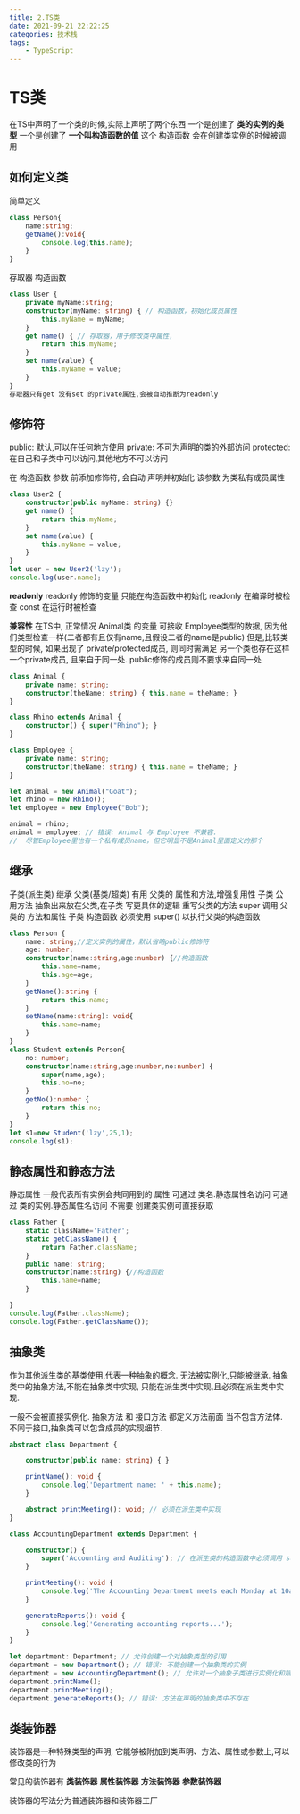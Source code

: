 ```yaml
---
title: 2.TS类
date: 2021-09-21 22:22:25
categories: 技术栈
tags: 
    - TypeScript
---
```


# TS类

在TS中声明了一个类的时候,实际上声明了两个东西
一个是创建了 __类的实例的类型__
一个是创建了 __一个叫构造函数的值__
这个 构造函数 会在创建类实例的时候被调用

## 如何定义类

简单定义
```ts
class Person{
    name:string;
    getName():void{
        console.log(this.name);
    }
}
```

存取器 构造函数
```ts
class User {
    private myName:string;
    constructor(myName: string) { // 构造函数，初始化成员属性
        this.myName = myName;
    }
    get name() { // 存取器，用于修改类中属性，
        return this.myName;
    }
    set name(value) {
        this.myName = value;
    }
}
存取器只有get 没有set 的private属性,会被自动推断为readonly
```

## 修饰符
public: 默认,可以在任何地方使用
private: 不可为声明的类的外部访问
protected: 在自己和子类中可以访问,其他地方不可以访问

在 构造函数 参数 前添加修饰符,
会自动 声明并初始化 该参数 为类私有成员属性
```ts
class User2 {
    constructor(public myName: string) {}
    get name() {
        return this.myName;
    }
    set name(value) {
        this.myName = value;
    }
}
let user = new User2('lzy');
console.log(user.name);
```

__readonly__
readonly 修饰的变量 只能在构造函数中初始化
readonly 在编译时被检查 const 在运行时被检查

__兼容性__
在TS中,
正常情况 Animal类 的变量 可接收 Employee类型的数据,
因为他们类型检查一样(二者都有且仅有name,且假设二者的name是public)
但是,比较类型的时候, 如果出现了 private/protected成员,
则同时需满足 另一个类也存在这样一个private成员, 且来自于同一处.
public修饰的成员则不要求来自同一处
```ts
class Animal {
    private name: string;
    constructor(theName: string) { this.name = theName; }
}

class Rhino extends Animal {
    constructor() { super("Rhino"); }
}

class Employee {
    private name: string;
    constructor(theName: string) { this.name = theName; }
}

let animal = new Animal("Goat");
let rhino = new Rhino();
let employee = new Employee("Bob");

animal = rhino;
animal = employee; // 错误: Animal 与 Employee 不兼容.
//  尽管Employee里也有一个私有成员name，但它明显不是Animal里面定义的那个
```

## 继承
子类(派生类) 继承 父类(基类/超类) 有用 父类的 属性和方法,增强复用性
子类 公用方法 抽象出来放在父类,在子类 写更具体的逻辑 重写父类的方法
super 调用 父类的 方法和属性
子类 构造函数 必须使用 super() 以执行父类的构造函数 
```ts
class Person {
    name: string;//定义实例的属性，默认省略public修饰符
    age: number;
    constructor(name:string,age:number) {//构造函数
        this.name=name;
        this.age=age;
    }
    getName():string {
        return this.name;
    }
    setName(name:string): void{
        this.name=name;
    }
}
class Student extends Person{
    no: number;
    constructor(name:string,age:number,no:number) {
        super(name,age);
        this.no=no;
    }
    getNo():number {
        return this.no;
    }
}
let s1=new Student('lzy',25,1);
console.log(s1);
```
## 静态属性和静态方法
静态属性 一般代表所有实例会共同用到的 属性
可通过 类名.静态属性名访问
可通过 类的实例.静态属性名访问
不需要 创建类实例可直接获取
```ts
class Father {
    static className='Father';
    static getClassName() {
        return Father.className;
    }
    public name: string;
    constructor(name:string) {//构造函数
        this.name=name;
    }

}
console.log(Father.className);
console.log(Father.getClassName());
```

## 抽象类
作为其他派生类的基类使用,代表一种抽象的概念.
无法被实例化,只能被继承.
抽象类中的抽象方法,不能在抽象类中实现,
只能在派生类中实现,且必须在派生类中实现.

一般不会被直接实例化.
抽象方法 和 接口方法 都定义方法前面 当不包含方法体.
不同于接口,抽象类可以包含成员的实现细节.
```ts
abstract class Department {

    constructor(public name: string) { }

    printName(): void {
        console.log('Department name: ' + this.name);
    }

    abstract printMeeting(): void; // 必须在派生类中实现
}

class AccountingDepartment extends Department {

    constructor() {
        super('Accounting and Auditing'); // 在派生类的构造函数中必须调用 super()
    }

    printMeeting(): void {
        console.log('The Accounting Department meets each Monday at 10am.');
    }

    generateReports(): void {
        console.log('Generating accounting reports...');
    }
}

let department: Department; // 允许创建一个对抽象类型的引用
department = new Department(); // 错误: 不能创建一个抽象类的实例
department = new AccountingDepartment(); // 允许对一个抽象子类进行实例化和赋值
department.printName();
department.printMeeting();
department.generateReports(); // 错误: 方法在声明的抽象类中不存在
```

## 类装饰器

装饰器是一种特殊类型的声明,
它能够被附加到类声明、方法、属性或参数上,可以修改类的行为

常见的装饰器有 __类装饰器__ __属性装饰器__ __方法装饰器__ __参数装饰器__

装饰器的写法分为普通装饰器和装饰器工厂
